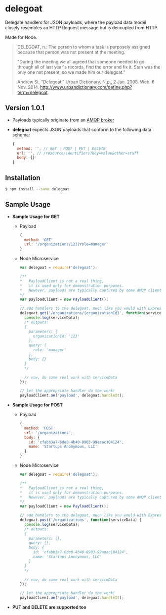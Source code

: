 # delegoat

Delegate handlers for JSON payloads, where the payload data model closely resembles an HTTP Request message but is decoupled from HTTP.

Made for Node.

>DELEGOAT, n.: The person to whom a task is purposely assigned because that person was not present at the meeting.
>
>"During the meeting we all agreed that someone needed to go through all of last year's records, find the error and fix it. Stan was the only one not present, so we made him our delegoat."
>
>Andrew St. "Delegoat." Urban Dictionary. N.p., 2 Jan. 2008. Web. 6 Nov. 2014. <http://www.urbandictionary.com/define.php?term=delegoat>.

## Version 1.0.1

- Payloads typically originate from an [AMQP broker](https://en.wikipedia.org/wiki/Advanced_Message_Queuing_Protocol#AMQP_1.0_broker_implementations)
- **delegoat** expects JSON payloads that conform to the following data schema:

  ```javascript
  {
    method: '', // GET | POST | PUT | DELETE
    url: '', // /resource/identifiers?key=value&other=stuff
    body: {}
  }
  ```

## Installation
```sh
$ npm install --save delegoat
```

## Sample Usage

- **Sample Usage for GET**

  - Payload

    ```javascript
    {
      method: 'GET'
      url: '/organizations/123?role=manager'
    }
    ```

  - Node Microservice

    ```javascript
    var delegoat = require('delegoat');

    /**
    *   PayloadClient is not a real thing,
    *   it is used only for demonstration purposes.
    *   However, payloads are typically captured by some AMQP client
    */
    var payloadClient = new PayloadClient();

    // add handlers to the delegoat, much like you would with Express routes
    delegoat.get('/organizations/{organizationId}', function(serviceData) {
      console.log(serviceData);
      /* outputs:
      {
        parameters: {
          organizationId: '123'
        },
        query: {
          role: 'manager'
        },
        body: {}
      }
      */

      // now, do some real work with serviceData
    });

    // let the appropriate handler do the work!
    payloadClient.on('payload', delegoat.handleIt);
    ```

- **Sample Usage for POST**

  - Payload

    ```javascript
    {
      method: 'POST'
      url: '/organizations',
      body: {
        id: 'cfabb3a7-6de0-4b40-8903-99aaac104124',
        name: 'Startups Anonymous, LLC'
      }
    }
    ```

  - Node Microservice

    ```javascript
    var delegoat = require('delegoat');

    /**
    *   PayloadClient is not a real thing,
    *   it is used only for demonstration purposes.
    *   However, payloads are typically captured by some AMQP client
    */
    var payloadClient = new PayloadClient();

    // add handlers to the delegoat, much like you would with Express routes
    delegoat.post('/organizations', function(serviceData) {
      console.log(serviceData);
      /* outputs:
      {
        parameters: {},
        query: {},
        body: {
          id: 'cfabb3a7-6de0-4b40-8903-99aaac104124',
          name: 'Startups Anonymous, LLC'
        }
      }
      */

      // now, do some real work with serviceData
    });

    // let the appropriate handler do the work!
    payloadClient.on('payload', delegoat.handleIt);
    ```

- **PUT and DELETE are supported too**
